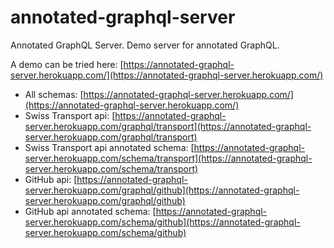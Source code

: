 # annotated-graphql-server
Annotated GraphQL Server. Demo server for annotated GraphQL.

A demo can be tried here: [https://annotated-graphql-server.herokuapp.com/](https://annotated-graphql-server.herokuapp.com/)

- All schemas: [https://annotated-graphql-server.herokuapp.com/](https://annotated-graphql-server.herokuapp.com/)
- Swiss Transport api: [https://annotated-graphql-server.herokuapp.com/graphql/transport](https://annotated-graphql-server.herokuapp.com/graphql/transport)
- Swiss Transport api annotated schema: [https://annotated-graphql-server.herokuapp.com/schema/transport](https://annotated-graphql-server.herokuapp.com/schema/transport)
- GitHub api: [https://annotated-graphql-server.herokuapp.com/graphql/github](https://annotated-graphql-server.herokuapp.com/graphql/github)
- GitHub api annotated schema: [https://annotated-graphql-server.herokuapp.com/schema/github](https://annotated-graphql-server.herokuapp.com/schema/github)
